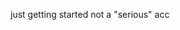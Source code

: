 just getting started
not a "serious" acc
<!---
formerf1eng/formerf1eng is a ✨ special ✨ repository because its `README.md` (this file) appears on your GitHub profile.
You can click the Preview link to take a look at your changes.
--->
